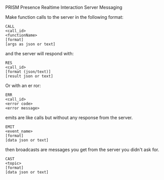 
PRISM
Presence Realtime Interaction Server Messaging

Make function calls to the server in the following format:
```
CALL
<call_id>
<functionName>
[format]
[args as json or text]
```
and the server will respond with:
```
RES
<call_id>
[format (json/text)]
[result json or text]
```
Or with an er ror:
```
ERR
<call_id>
<error code>
<error message>
```

emits are like calls but without any response from the server.
```
EMIT
<event_name>
[format]
[data json or text]
```

then broadcasts are messages you get from the server you didn't ask for.
```
CAST
<topic>
[format]
[data json or text]
```



